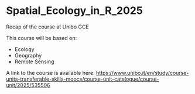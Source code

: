 # Spatial_Ecology_in_R_2025
Recap of the course at Unibo GCE

This course will be based on:
+ Ecology
+ Geography
+ Remote Sensing

A link to the course is available here: https://www.unibo.it/en/study/course-units-transferable-skills-moocs/course-unit-catalogue/course-unit/2025/535506
